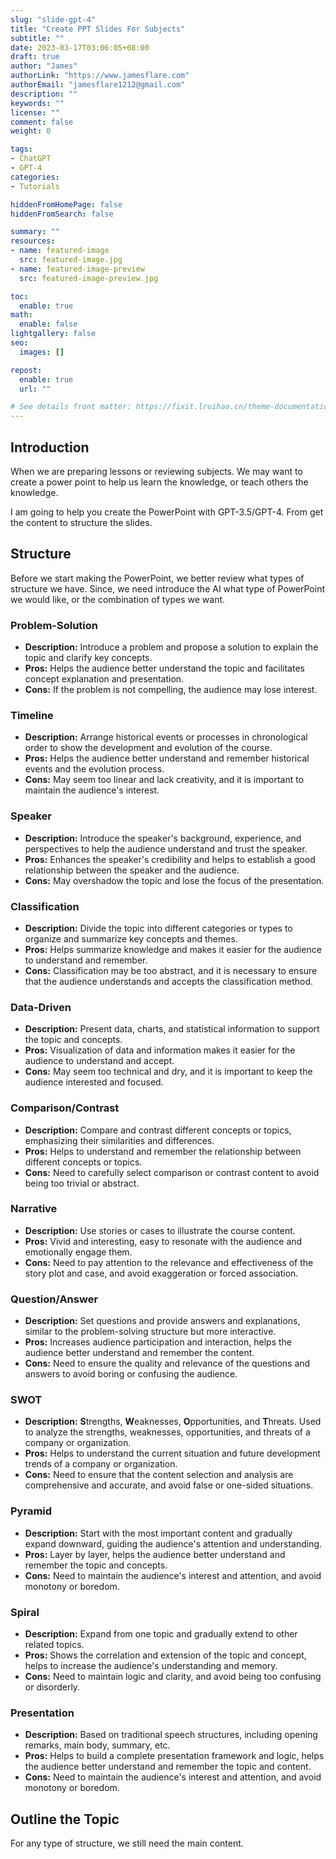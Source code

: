 ```yaml
---
slug: "slide-gpt-4"
title: "Create PPT Slides For Subjects"
subtitle: ""
date: 2023-03-17T03:06:05+08:00
draft: true
author: "James"
authorLink: "https://www.jamesflare.com"
authorEmail: "jamesflare1212@gmail.com"
description: ""
keywords: ""
license: ""
comment: false
weight: 0

tags:
- ChatGPT
- GPT-4
categories:
- Tutorials

hiddenFromHomePage: false
hiddenFromSearch: false

summary: ""
resources:
- name: featured-image
  src: featured-image.jpg
- name: featured-image-preview
  src: featured-image-preview.jpg

toc:
  enable: true
math:
  enable: false
lightgallery: false
seo:
  images: []

repost:
  enable: true
  url: ""

# See details front matter: https://fixit.lruihao.cn/theme-documentation-content/#front-matter
---
```


<!--more-->

## Introduction

When we are preparing lessons or reviewing subjects. We may want to create a power point to help us learn the knowledge, or teach others the knowledge.

I am going to help you create the PowerPoint with GPT-3.5/GPT-4. From get the content to structure the slides.

## Structure

Before we start making the PowerPoint, we better review what types of structure we have. Since, we need introduce the AI what type of PowerPoint we would like, or the combination of types we want.

### Problem-Solution
- **Description:** Introduce a problem and propose a solution to explain the topic and clarify key concepts.
- **Pros:** Helps the audience better understand the topic and facilitates concept explanation and presentation.
- **Cons:** If the problem is not compelling, the audience may lose interest.

### Timeline
- **Description:** Arrange historical events or processes in chronological order to show the development and evolution of the course.
- **Pros:** Helps the audience better understand and remember historical events and the evolution process.
- **Cons:** May seem too linear and lack creativity, and it is important to maintain the audience's interest.

### Speaker
- **Description:** Introduce the speaker's background, experience, and perspectives to help the audience understand and trust the speaker.
- **Pros:** Enhances the speaker's credibility and helps to establish a good relationship between the speaker and the audience.
- **Cons:** May overshadow the topic and lose the focus of the presentation.

### Classification
- **Description:** Divide the topic into different categories or types to organize and summarize key concepts and themes.
- **Pros:** Helps summarize knowledge and makes it easier for the audience to understand and remember.
- **Cons:** Classification may be too abstract, and it is necessary to ensure that the audience understands and accepts the classification method.

### Data-Driven
- **Description:** Present data, charts, and statistical information to support the topic and concepts.
- **Pros:** Visualization of data and information makes it easier for the audience to understand and accept.
- **Cons:** May seem too technical and dry, and it is important to keep the audience interested and focused.

### Comparison/Contrast
- **Description:** Compare and contrast different concepts or topics, emphasizing their similarities and differences.
- **Pros:** Helps to understand and remember the relationship between different concepts or topics.
- **Cons:** Need to carefully select comparison or contrast content to avoid being too trivial or abstract.

### Narrative
- **Description:** Use stories or cases to illustrate the course content.
- **Pros:** Vivid and interesting, easy to resonate with the audience and emotionally engage them.
- **Cons:** Need to pay attention to the relevance and effectiveness of the story plot and case, and avoid exaggeration or forced association.

### Question/Answer
- **Description:** Set questions and provide answers and explanations, similar to the problem-solving structure but more interactive.
- **Pros:** Increases audience participation and interaction, helps the audience better understand and remember the content.
- **Cons:** Need to ensure the quality and relevance of the questions and answers to avoid boring or confusing the audience.

### SWOT
- **Description:** **S**trengths, **W**eaknesses, **O**pportunities, and **T**hreats. Used to analyze the strengths, weaknesses, opportunities, and threats of a company or organization.
- **Pros:** Helps to understand the current situation and future development trends of a company or organization.
- **Cons:** Need to ensure that the content selection and analysis are comprehensive and accurate, and avoid false or one-sided situations.

### Pyramid
- **Description:** Start with the most important content and gradually expand downward, guiding the audience's attention and understanding.
- **Pros:** Layer by layer, helps the audience better understand and remember the topic and concepts.
- **Cons:** Need to maintain the audience's interest and attention, and avoid monotony or boredom.

### Spiral
- **Description:** Expand from one topic and gradually extend to other related topics.
- **Pros:** Shows the correlation and extension of the topic and concept, helps to increase the audience's understanding and memory.
- **Cons:** Need to maintain logic and clarity, and avoid being too confusing or disorderly.

### Presentation
- **Description:** Based on traditional speech structures, including opening remarks, main body, summary, etc.
- **Pros:** Helps to build a complete presentation framework and logic, helps the audience better understand and remember the topic and content.
- **Cons:** Need to maintain the audience's interest and attention, and avoid monotony or boredom.

## Outline the Topic

For any type of structure, we still need the main content. 